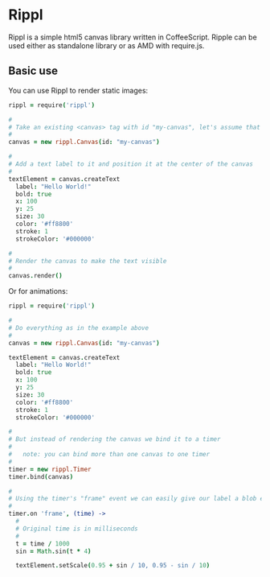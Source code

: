 # Rippl

Rippl is a simple html5 canvas library written in CoffeeScript. Ripple can be used either as standalone library or as AMD with require.js.

## Basic use

You can use Rippl to render static images:

```coffeescript
rippl = require('rippl')

#
# Take an existing <canvas> tag with id "my-canvas", let's assume that canvas has dimensions of 200x50
#
canvas = new rippl.Canvas(id: "my-canvas")

#
# Add a text label to it and position it at the center of the canvas
#
textElement = canvas.createText
  label: "Hello World!"
  bold: true
  x: 100
  y: 25
  size: 30
  color: '#ff8800'
  stroke: 1
  strokeColor: '#000000'

#
# Render the canvas to make the text visible
#
canvas.render()
```

Or for animations:

```coffeescript
rippl = require('rippl')

#
# Do everything as in the example above
#
canvas = new rippl.Canvas(id: "my-canvas")

textElement = canvas.createText
  label: "Hello World!"
  bold: true
  x: 100
  y: 25
  size: 30
  color: '#ff8800'
  stroke: 1
  strokeColor: '#000000'

#
# But instead of rendering the canvas we bind it to a timer
#
#   note: you can bind more than one canvas to one timer
#
timer = new rippl.Timer
timer.bind(canvas)

#
# Using the timer's "frame" event we can easily give our label a blob effect
#
timer.on 'frame', (time) ->
  #
  # Original time is in milliseconds
  #
  t = time / 1000
  sin = Math.sin(t * 4)

  textElement.setScale(0.95 + sin / 10, 0.95 - sin / 10)
```
